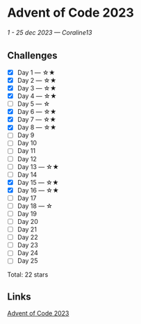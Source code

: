 # Advent of Code 2023
###### 1 - 25 dec 2023 — Coraline13

## Challenges

* [x] Day 1 — ☆★
* [x] Day 2 — ☆★
* [x] Day 3 — ☆★
* [x] Day 4 — ☆★
* [ ] Day 5 — ☆
* [x] Day 6 — ☆★
* [x] Day 7 — ☆★
* [x] Day 8 — ☆★
* [ ] Day 9
* [ ] Day 10
* [ ] Day 11
* [ ] Day 12
* [ ] Day 13 — ☆★
* [ ] Day 14
* [x] Day 15 — ☆★
* [x] Day 16 — ☆★
* [ ] Day 17
* [ ] Day 18 — ☆
* [ ] Day 19
* [ ] Day 20
* [ ] Day 21
* [ ] Day 22
* [ ] Day 23
* [ ] Day 24
* [ ] Day 25

Total: 22 stars

## Links

[Advent of Code 2023](https://adventofcode.com/2023)  
